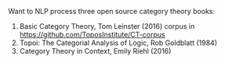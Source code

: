 Want to NLP process three open source category theory books:
1. Basic Category Theory, Tom Leinster (2016) corpus in https://github.com/ToposInstitute/CT-corpus
2. Topoi: The Categorial Analysis of Logic, Rob Goldblatt (1984)
3. Category Theory in Context, Emily Riehl (2016)
